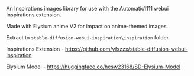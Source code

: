 An Inspirations images library for use with the Automatic1111 webui Inspirations extension.

Made with Elysium anime V2 for impact on anime-themed images. 

Extract to `stable-diffusion-webui-inspiration\inspiration` folder

Inspirations Extension - https://github.com/yfszzx/stable-diffusion-webui-inspiration

Elysium Model - https://huggingface.co/hesw23168/SD-Elysium-Model